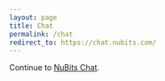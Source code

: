 ```yaml
---
layout: page
title: Chat
permalink: /chat
redirect_to: https://chat.nubits.com/
---
```

Continue to <a href="https://chat.nubits.com/">NuBits Chat</a>.
